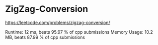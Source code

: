 # ZigZag-Conversion
https://leetcode.com/problems/zigzag-conversion/

Runtime: 12 ms, beats 95.97 % of cpp submissions Memory Usage: 10.2 MB, beats 87.99 % of cpp submissions
